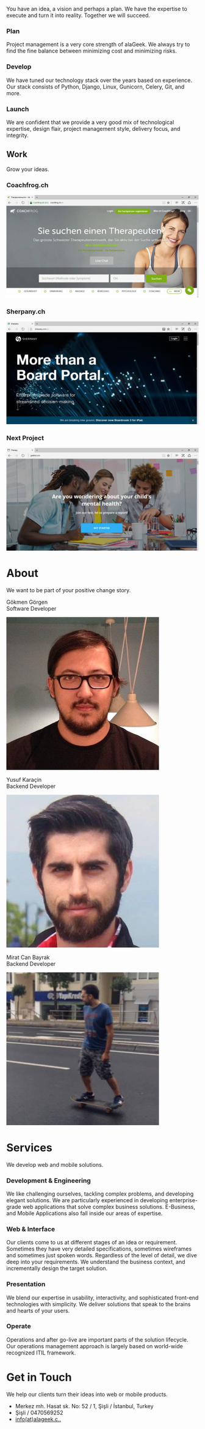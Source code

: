 You have an idea, a vision and perhaps a plan. We have the expertise to execute and turn it into reality. Together we will succeed.

<div class="grid-x grid-margin-x">
  <div class="small-12 medium-4 cell">
    <h3>Plan</h3>
    <p class="text-justify">Project management is a very core strength of alaGeek. We always try to find the fine balance between minimizing cost and minimizing risks.</p>
  </div>
  <div class="small-12 medium-4 cell">
    <h3>Develop</h3>
    <p class="text-justify">We have tuned our technology stack over the years based on experience. Our stack consists of Python, Django, Linux, Gunicorn, Celery, Git, and more.</p>
  </div>
  <div class="small-12 medium-4 cell">
    <h3>Launch</h3>
    <p class="text-justify">We are confident that we provide a very good mix of technological expertise, design flair, project management style, delivery focus, and integrity.</p>
  </div>
</div>

## Work
Grow your ideas.

<div class="grid-x grid-margin-x margin-bottom-3">
  <div class="small-12 medium-4 cell">
    <h3>Coachfrog.ch</h3>
    <img src="/assets/images/coachfrog.jpg">
  </div>
  <div class="small-12 medium-4 cell">
    <h3>Sherpany.ch</h3>
    <img src="/assets/images/sherpany.jpg">
  </div>
  <div class="small-12 medium-4 cell">
    <h3>Next Project</h3>
    <img src="/assets/images/next_project.jpg">
  </div>
</div>

# About
We want to be part of your positive change story.

<div class="grid-x grid-margin-x margin-bottom-3">
  <div class="small-12 medium-4 cell">
    <p>
      Gökmen Görgen<br />
      Software Developer
    </p>
    <img src="/assets/images/gokmen_gorgen.jpg">
  </div>
  <div class="small-12 medium-4 cell">
    <p>
      Yusuf Karaçin<br />
      Backend Developer
    </p>
    <img src="/assets/images/yusuf_karacin.jpg">
  </div>
  <div class="small-12 medium-4 cell">
    <p>
      Mirat Can Bayrak<br />
      Backend Developer
    </p>
    <img src="/assets/images/mirat_can_bayrak.jpg">
  </div>
</div>

# Services
We develop web and mobile solutions.

<div class="grid-x grid-margin-x">
  <div class="small-12 medium-6 cell">
    <h3>Development & Engineering</h3>
    <p>We like challenging ourselves, tackling complex problems, and developing elegant solutions. We are particularly experienced in developing enterprise-grade web applications that solve complex business solutions. E-Business, and Mobile Applications also fall inside our areas of expertise.</p>
  </div>
  <div class="small-12 medium-6 cell">
    <h3>Web & Interface</h3>
    <p>Our clients come to us at different stages of an idea or requirement. Sometimes they have very detailed specifications, sometimes wireframes and sometimes just spoken words. Regardless of the level of detail, we dive deep into your requirements. We understand the business context, and incrementally design the target solution.</p>
  </div>
</div>

<div class="grid-x grid-margin-x">
  <div class="small-12 medium-6 cell">
    <h3>Presentation</h3>
    <p>We blend our expertise in usability, interactivity, and sophisticated front-end technologies with simplicity. We deliver solutions that speak to the brains and hearts of your users.</p>
  </div>
  <div class="small-12 medium-6 cell">
    <h3>Operate</h3>
    <p>Operations and after go-live are important parts of the solution lifecycle. Our operations management approach is largely based on world-wide recognized ITIL framework.</p>
  </div>
</div>

# Get in Touch
We help our clients turn their ideas into web or mobile products.

- Merkez mh. Hasat sk. No: 52 / 1, Şişli / İstanbul, Turkey
- Şişli / 0470569252
- [info(at)alageek.c..](http://www.google.com/recaptcha/mailhide/d?k=01s7NM-_ZHP-8TDXKJmIkm3w==&c=hqRsgakTGh0KYNGwBuPLt3lXx7K5PFjjhXXRlRE1458=)

